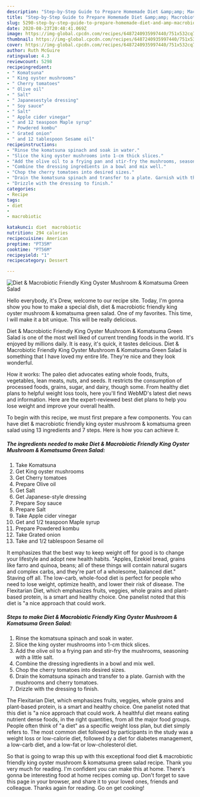 ```yaml
---
description: "Step-by-Step Guide to Prepare Homemade Diet &amp;amp; Macrobiotic Friendly King Oyster Mushroom &amp;amp; Komatsuma Green Salad"
title: "Step-by-Step Guide to Prepare Homemade Diet &amp;amp; Macrobiotic Friendly King Oyster Mushroom &amp;amp; Komatsuma Green Salad"
slug: 5290-step-by-step-guide-to-prepare-homemade-diet-and-amp-macrobiotic-friendly-king-oyster-mushroom-and-amp-komatsuma-green-salad
date: 2020-08-23T20:48:41.069Z
image: https://img-global.cpcdn.com/recipes/6487240935997440/751x532cq70/diet-macrobiotic-friendly-king-oyster-mushroom-komatsuma-green-salad-recipe-main-photo.jpg
thumbnail: https://img-global.cpcdn.com/recipes/6487240935997440/751x532cq70/diet-macrobiotic-friendly-king-oyster-mushroom-komatsuma-green-salad-recipe-main-photo.jpg
cover: https://img-global.cpcdn.com/recipes/6487240935997440/751x532cq70/diet-macrobiotic-friendly-king-oyster-mushroom-komatsuma-green-salad-recipe-main-photo.jpg
author: Ruth McGuire
ratingvalue: 4.3
reviewcount: 5298
recipeingredient:
- " Komatsuna"
- " King oyster mushrooms"
- " Cherry tomatoes"
- " Olive oil"
- " Salt"
- " Japanesestyle dressing"
- " Soy sauce"
- " Salt"
- " Apple cider vinegar"
- " and 12 teaspoon Maple syrup"
- " Powdered kombu"
- " Grated onion"
- " and 12 tablespoon Sesame oil"
recipeinstructions:
- "Rinse the komatsuna spinach and soak in water."
- "Slice the king oyster mushrooms into 1-cm thick slices."
- "Add the olive oil to a frying pan and stir-fry the mushrooms, seasoning with a little salt."
- "Combine the dressing ingredients in a bowl and mix well."
- "Chop the cherry tomatoes into desired sizes."
- "Drain the komatsuna spinach and transfer to a plate. Garnish with the mushrooms and cherry tomatoes."
- "Drizzle with the dressing to finish."
categories:
- Recipe
tags:
- diet
- 
- macrobiotic

katakunci: diet  macrobiotic 
nutrition: 294 calories
recipecuisine: American
preptime: "PT35M"
cooktime: "PT56M"
recipeyield: "1"
recipecategory: Dessert

---
```



![Diet &amp; Macrobiotic Friendly King Oyster Mushroom &amp; Komatsuma Green Salad](https://img-global.cpcdn.com/recipes/6487240935997440/751x532cq70/diet-macrobiotic-friendly-king-oyster-mushroom-komatsuma-green-salad-recipe-main-photo.jpg)

Hello everybody, it's Drew, welcome to our recipe site. Today, I'm gonna show you how to make a special dish, diet &amp; macrobiotic friendly king oyster mushroom &amp; komatsuma green salad. One of my favorites. This time, I will make it a bit unique. This will be really delicious.

Diet &amp; Macrobiotic Friendly King Oyster Mushroom &amp; Komatsuma Green Salad is one of the most well liked of current trending foods in the world. It's enjoyed by millions daily. It is easy, it's quick, it tastes delicious. Diet &amp; Macrobiotic Friendly King Oyster Mushroom &amp; Komatsuma Green Salad is something that I have loved my entire life. They're nice and they look wonderful.

How it works: The paleo diet advocates eating whole foods, fruits, vegetables, lean meats, nuts, and seeds. It restricts the consumption of processed foods, grains, sugar, and dairy, though some. From healthy diet plans to helpful weight loss tools, here you&#39;ll find WebMD&#39;s latest diet news and information. Here are the expert-reviewed best diet plans to help you lose weight and improve your overall health.


To begin with this recipe, we must first prepare a few components. You can have diet &amp; macrobiotic friendly king oyster mushroom &amp; komatsuma green salad using 13 ingredients and 7 steps. Here is how you can achieve it.

<!--inarticleads1-->

##### The ingredients needed to make Diet &amp; Macrobiotic Friendly King Oyster Mushroom &amp; Komatsuma Green Salad:

1. Take  Komatsuna
1. Get  King oyster mushrooms
1. Get  Cherry tomatoes
1. Prepare  Olive oil
1. Get  Salt
1. Get  Japanese-style dressing
1. Prepare  Soy sauce
1. Prepare  Salt
1. Take  Apple cider vinegar
1. Get  and 1/2 teaspoon Maple syrup
1. Prepare  Powdered kombu
1. Take  Grated onion
1. Take  and 1/2 tablespoon Sesame oil


It emphasizes that the best way to keep weight off for good is to change your lifestyle and adopt new health habits. &#34;Apples, Ezekiel bread, grains like farro and quinoa, beans; all of these things will contain natural sugars and complex carbs, and they&#39;re part of a wholesome, balanced diet.&#34; Staving off all. The low-carb, whole-food diet is perfect for people who need to lose weight, optimize health, and lower their risk of disease. The Flexitarian Diet, which emphasizes fruits, veggies, whole grains and plant-based protein, is a smart and healthy choice. One panelist noted that this diet is &#34;a nice approach that could work. 

<!--inarticleads2-->

##### Steps to make Diet &amp; Macrobiotic Friendly King Oyster Mushroom &amp; Komatsuma Green Salad:

1. Rinse the komatsuna spinach and soak in water.
1. Slice the king oyster mushrooms into 1-cm thick slices.
1. Add the olive oil to a frying pan and stir-fry the mushrooms, seasoning with a little salt.
1. Combine the dressing ingredients in a bowl and mix well.
1. Chop the cherry tomatoes into desired sizes.
1. Drain the komatsuna spinach and transfer to a plate. Garnish with the mushrooms and cherry tomatoes.
1. Drizzle with the dressing to finish.


The Flexitarian Diet, which emphasizes fruits, veggies, whole grains and plant-based protein, is a smart and healthy choice. One panelist noted that this diet is &#34;a nice approach that could work. A healthful diet means eating nutrient dense foods, in the right quantities, from all the major food groups. People often think of &#34;a diet&#34; as a specific weight loss plan, but diet simply refers to. The most common diet followed by participants in the study was a weight loss or low-calorie diet, followed by a diet for diabetes management, a low-carb diet, and a low-fat or low-cholesterol diet. 

So that is going to wrap this up with this exceptional food diet &amp; macrobiotic friendly king oyster mushroom &amp; komatsuma green salad recipe. Thank you very much for reading. I'm confident you can make this at home. There's gonna be interesting food at home recipes coming up. Don't forget to save this page in your browser, and share it to your loved ones, friends and colleague. Thanks again for reading. Go on get cooking!
